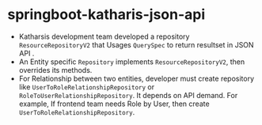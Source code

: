 # springboot-katharis-json-api
- Katharsis development team developed a repository ```ResourceRepositoryV2``` that Usages ```QuerySpec``` to return resultset in JSON API .
- An Entity specific ```Repository``` implements ```ResourceRepositoryV2```, then overrides its methods. 
- For Relationship between two entities, developer must create repository like  ```UserToRoleRelationshipRepository``` or ```RoleToUserRelationshipRepository```.
It depends on API demand. For example,
If frontend team needs Role by User, then create ```UserToRoleRelationshipRepository```.
